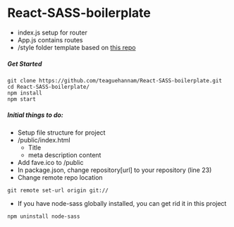 # React-SASS-boilerplate
- index.js setup for router
- App.js contains routes
- /style folder template based on [this repo](https://github.com/HugoGiraudel/sass-boilerplate)

##### Get Started 
```console
git clone https://github.com/teaguehannam/React-SASS-boilerplate.git
cd React-SASS-boilerplate/
npm install
npm start
```

##### Initial things to do:
- Setup file structure for project
- /public/index.html
  - Title
  - meta description content
- Add fave.ico to /public
- In package.json, change repository[url] to your repository (line 23)
- Change remote repo location
```console
git remote set-url origin git://
```

- If you have node-sass globally installed, you can get rid it in this project
```console
npm uninstall node-sass
```
